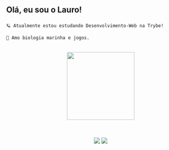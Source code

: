 <h2>

Olá, eu sou o Lauro! 
<br>

</h2>

```
🪐 Atualmente estou estudando Desenvolvimento-Web na Trybe!
  
🐬 Amo biologia marinha e jogos.
```
</br>
<div align="center">
  <a href="https://github.com/lauropera">
  <img height="180em" src="https://github-readme-stats.vercel.app/api?username=lauropera&show_icons=true&theme=codeSTACKr&include_all_commits=true&count_private=true"/>
</div> 
 
 ##
 
</br>
 
<div align="center">
  <a href="https://www.linkedin.com/in/lauro-pereira-sr/" target="_blank"><img src="https://img.shields.io/badge/-LinkedIn-%230077B5?style=for-the-badge&logo=linkedin&logoColor=white" target="_blank"></a>
  <a href = "mailto: lauropereirasr01@gmail.com"><img src="https://img.shields.io/badge/Gmail-D14836?style=for-the-badge&logo=gmail&logoColor=white" ></a>
 
</div>
